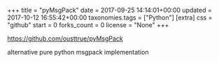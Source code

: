 +++
title = "pyMsgPack"
date = 2017-09-25 14:14:01+00:00
updated = 2017-10-12 16:55:42+00:00
taxonomies.tags = ["Python"]
[extra]
css = "github"
start = 0
forks_count = 0
license = "None"
+++

<https://github.com/ousttrue/pyMsgPack>

alternative pure python msgpack implementation


